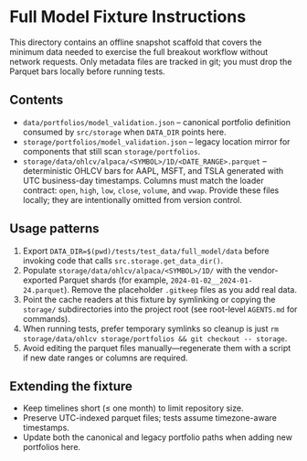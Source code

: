# Full Model Fixture Instructions

This directory contains an offline snapshot scaffold that covers the minimum data needed to exercise the full breakout workflow without network requests. Only metadata files are tracked in git; you must drop the Parquet bars locally before running tests.

## Contents
- `data/portfolios/model_validation.json` – canonical portfolio definition consumed by `src/storage` when `DATA_DIR` points here.
- `storage/portfolios/model_validation.json` – legacy location mirror for components that still scan `storage/portfolios`.
- `storage/data/ohlcv/alpaca/<SYMBOL>/1D/<DATE_RANGE>.parquet` – deterministic OHLCV bars for AAPL, MSFT, and TSLA generated with UTC business-day timestamps. Columns must match the loader contract: `open`, `high`, `low`, `close`, `volume`, and `vwap`. Provide these files locally; they are intentionally omitted from version control.

## Usage patterns
1. Export `DATA_DIR=$(pwd)/tests/test_data/full_model/data` before invoking code that calls `src.storage.get_data_dir()`.
2. Populate `storage/data/ohlcv/alpaca/<SYMBOL>/1D/` with the vendor-exported Parquet shards (for example, `2024-01-02__2024-01-24.parquet`). Remove the placeholder `.gitkeep` files as you add real data.
3. Point the cache readers at this fixture by symlinking or copying the `storage/` subdirectories into the project root (see root-level `AGENTS.md` for commands).
4. When running tests, prefer temporary symlinks so cleanup is just `rm storage/data/ohlcv storage/portfolios && git checkout -- storage`.
5. Avoid editing the parquet files manually—regenerate them with a script if new date ranges or columns are required.

## Extending the fixture
- Keep timelines short (≤ one month) to limit repository size.
- Preserve UTC-indexed parquet files; tests assume timezone-aware timestamps.
- Update both the canonical and legacy portfolio paths when adding new portfolios here.

